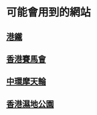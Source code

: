 # 可能會用到的網站
## [港鐵](https://mtr.com.hk)
## [香港賽馬會](https://racing.hkjc.com/racing/information/Chinese/Racing/Fixture.aspx)
## [中環摩天輪](https://hkow.hk/zh-hans/ticket-info/)
## [香港濕地公園](https://www.wetlandpark.gov.hk/tc/)